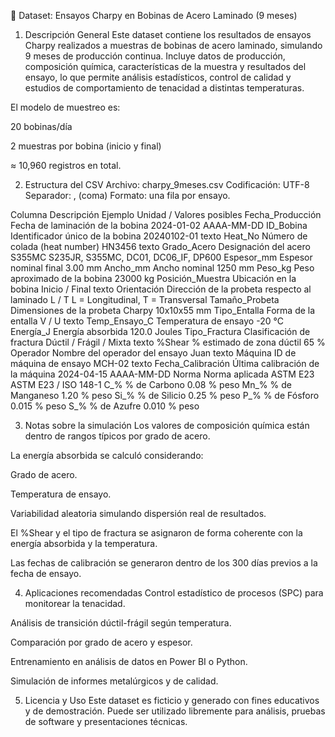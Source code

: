 📄 Dataset: Ensayos Charpy en Bobinas de Acero Laminado (9 meses)
1. Descripción General
Este dataset contiene los resultados de ensayos Charpy realizados a muestras de bobinas de acero laminado, simulando 9 meses de producción continua.
Incluye datos de producción, composición química, características de la muestra y resultados del ensayo, lo que permite análisis estadísticos, control de calidad y estudios de comportamiento de tenacidad a distintas temperaturas.

El modelo de muestreo es:

20 bobinas/día

2 muestras por bobina (inicio y final)

≈ 10,960 registros en total.

2. Estructura del CSV
Archivo: charpy_9meses.csv
Codificación: UTF-8
Separador: , (coma)
Formato: una fila por ensayo.

Columna	Descripción	Ejemplo	Unidad / Valores posibles
Fecha_Producción	Fecha de laminación de la bobina	2024-01-02	AAAA-MM-DD
ID_Bobina	Identificador único de la bobina	20240102-01	texto
Heat_No	Número de colada (heat number)	HN3456	texto
Grado_Acero	Designación del acero	S355MC	S235JR, S355MC, DC01, DC06_IF, DP600
Espesor_mm	Espesor nominal final	3.00	mm
Ancho_mm	Ancho nominal	1250	mm
Peso_kg	Peso aproximado de la bobina	23000	kg
Posición_Muestra	Ubicación en la bobina	Inicio / Final	texto
Orientación	Dirección de la probeta respecto al laminado	L / T	L = Longitudinal, T = Transversal
Tamaño_Probeta	Dimensiones de la probeta Charpy	10x10x55	mm
Tipo_Entalla	Forma de la entalla	V / U	texto
Temp_Ensayo_C	Temperatura de ensayo	-20	°C
Energía_J	Energía absorbida	120.0	Joules
Tipo_Fractura	Clasificación de fractura	Dúctil / Frágil / Mixta	texto
%Shear	% estimado de zona dúctil	65	%
Operador	Nombre del operador del ensayo	Juan	texto
Máquina	ID de máquina de ensayo	MCH-02	texto
Fecha_Calibración	Última calibración de la máquina	2024-04-15	AAAA-MM-DD
Norma	Norma aplicada	ASTM E23	ASTM E23 / ISO 148-1
C_%	% de Carbono	0.08	% peso
Mn_%	% de Manganeso	1.20	% peso
Si_%	% de Silicio	0.25	% peso
P_%	% de Fósforo	0.015	% peso
S_%	% de Azufre	0.010	% peso

3. Notas sobre la simulación
Los valores de composición química están dentro de rangos típicos por grado de acero.

La energía absorbida se calculó considerando:

Grado de acero.

Temperatura de ensayo.

Variabilidad aleatoria simulando dispersión real de resultados.

El %Shear y el tipo de fractura se asignaron de forma coherente con la energía absorbida y la temperatura.

Las fechas de calibración se generaron dentro de los 300 días previos a la fecha de ensayo.

4. Aplicaciones recomendadas
Control estadístico de procesos (SPC) para monitorear la tenacidad.

Análisis de transición dúctil-frágil según temperatura.

Comparación por grado de acero y espesor.

Entrenamiento en análisis de datos en Power BI o Python.

Simulación de informes metalúrgicos y de calidad.

5. Licencia y Uso
Este dataset es ficticio y generado con fines educativos y de demostración.
Puede ser utilizado libremente para análisis, pruebas de software y presentaciones técnicas.

